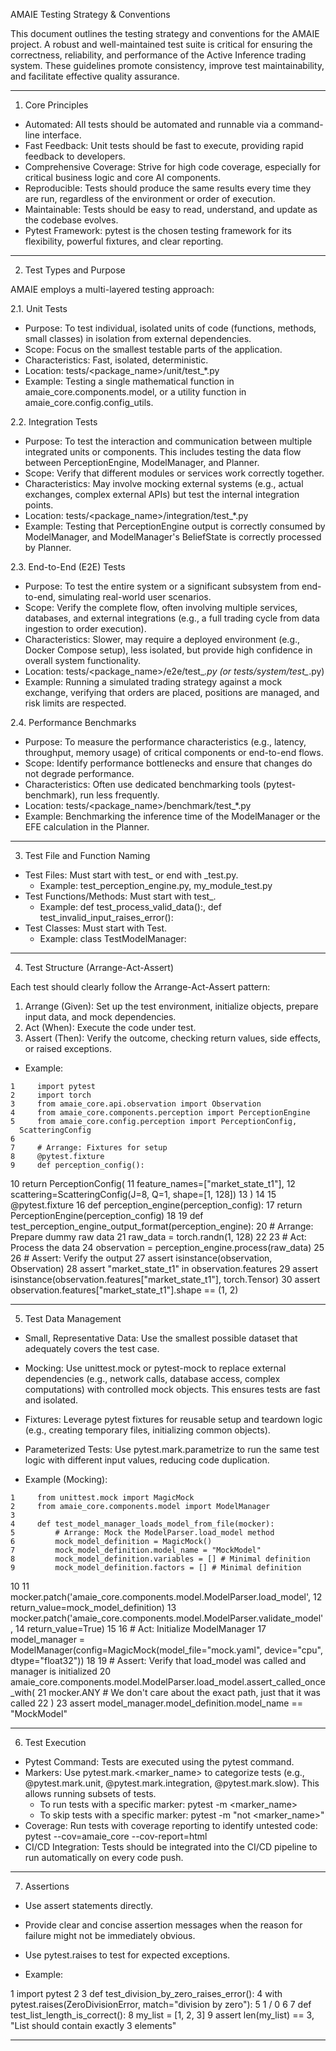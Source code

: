 AMAIE Testing Strategy & Conventions

  This document outlines the testing strategy and conventions for the AMAIE project. A
  robust and well-maintained test suite is critical for ensuring the correctness,
  reliability, and performance of the Active Inference trading system. These guidelines
  promote consistency, improve test maintainability, and facilitate effective quality
  assurance.

  ---

  1. Core Principles

   * Automated: All tests should be automated and runnable via a command-line interface.
   * Fast Feedback: Unit tests should be fast to execute, providing rapid feedback to
     developers.
   * Comprehensive Coverage: Strive for high code coverage, especially for critical business
     logic and core AI components.
   * Reproducible: Tests should produce the same results every time they are run, regardless
     of the environment or order of execution.
   * Maintainable: Tests should be easy to read, understand, and update as the codebase
     evolves.
   * Pytest Framework: pytest is the chosen testing framework for its flexibility, powerful
     fixtures, and clear reporting.

  ---

  2. Test Types and Purpose

  AMAIE employs a multi-layered testing approach:

  2.1. Unit Tests

   * Purpose: To test individual, isolated units of code (functions, methods, small
     classes) in isolation from external dependencies.
   * Scope: Focus on the smallest testable parts of the application.
   * Characteristics: Fast, isolated, deterministic.
   * Location: tests/<package_name>/unit/test_*.py
   * Example: Testing a single mathematical function in amaie_core.components.model, or a
     utility function in amaie_core.config.config_utils.

  2.2. Integration Tests

   * Purpose: To test the interaction and communication between multiple integrated units or
     components. This includes testing the data flow between PerceptionEngine, ModelManager,
     and Planner.
   * Scope: Verify that different modules or services work correctly together.
   * Characteristics: May involve mocking external systems (e.g., actual exchanges, complex
     external APIs) but test the internal integration points.
   * Location: tests/<package_name>/integration/test_*.py
   * Example: Testing that PerceptionEngine output is correctly consumed by ModelManager,
     and ModelManager's BeliefState is correctly processed by Planner.

  2.3. End-to-End (E2E) Tests

   * Purpose: To test the entire system or a significant subsystem from end-to-end,
     simulating real-world user scenarios.
   * Scope: Verify the complete flow, often involving multiple services, databases, and
     external integrations (e.g., a full trading cycle from data ingestion to order
     execution).
   * Characteristics: Slower, may require a deployed environment (e.g., Docker Compose
     setup), less isolated, but provide high confidence in overall system functionality.
   * Location: tests/<package_name>/e2e/test_*.py (or tests/system/test_*.py)
   * Example: Running a simulated trading strategy against a mock exchange, verifying that
     orders are placed, positions are managed, and risk limits are respected.

  2.4. Performance Benchmarks

   * Purpose: To measure the performance characteristics (e.g., latency, throughput, memory
     usage) of critical components or end-to-end flows.
   * Scope: Identify performance bottlenecks and ensure that changes do not degrade
     performance.
   * Characteristics: Often use dedicated benchmarking tools (pytest-benchmark), run less
     frequently.
   * Location: tests/<package_name>/benchmark/test_*.py
   * Example: Benchmarking the inference time of the ModelManager or the EFE calculation in
     the Planner.

  ---

  3. Test File and Function Naming

   * Test Files: Must start with test_ or end with _test.py.
       * Example: test_perception_engine.py, my_module_test.py
   * Test Functions/Methods: Must start with test_.
       * Example: def test_process_valid_data():, def test_invalid_input_raises_error():
   * Test Classes: Must start with Test.
       * Example: class TestModelManager:

  ---

  4. Test Structure (Arrange-Act-Assert)

  Each test should clearly follow the Arrange-Act-Assert pattern:

   1. Arrange (Given): Set up the test environment, initialize objects, prepare input data,
      and mock dependencies.
   2. Act (When): Execute the code under test.
   3. Assert (Then): Verify the outcome, checking return values, side effects, or raised
      exceptions.

   * Example:

    1     import pytest
    2     import torch
    3     from amaie_core.api.observation import Observation
    4     from amaie_core.components.perception import PerceptionEngine
    5     from amaie_core.config.perception import PerceptionConfig,
      ScatteringConfig
    6 
    7     # Arrange: Fixtures for setup
    8     @pytest.fixture
    9     def perception_config():
   10         return PerceptionConfig(
   11             feature_names=["market_state_t1"],
   12             scattering=ScatteringConfig(J=8, Q=1, shape=[1, 128])
   13         )
   14 
   15     @pytest.fixture
   16     def perception_engine(perception_config):
   17         return PerceptionEngine(perception_config)
   18 
   19     def test_perception_engine_output_format(perception_engine):
   20         # Arrange: Prepare dummy raw data
   21         raw_data = torch.randn(1, 128)
   22 
   23         # Act: Process the data
   24         observation = perception_engine.process(raw_data)
   25 
   26         # Assert: Verify the output
   27         assert isinstance(observation, Observation)
   28         assert "market_state_t1" in observation.features
   29         assert isinstance(observation.features["market_state_t1"],
      torch.Tensor)
   30         assert observation.features["market_state_t1"].shape == (1, 2)

  ---

  5. Test Data Management

   * Small, Representative Data: Use the smallest possible dataset that adequately covers
     the test case.
   * Mocking: Use unittest.mock or pytest-mock to replace external dependencies (e.g.,
     network calls, database access, complex computations) with controlled mock objects.
     This ensures tests are fast and isolated.
   * Fixtures: Leverage pytest fixtures for reusable setup and teardown logic (e.g.,
     creating temporary files, initializing common objects).
   * Parameterized Tests: Use pytest.mark.parametrize to run the same test logic with
     different input values, reducing code duplication.

   * Example (Mocking):

    1     from unittest.mock import MagicMock
    2     from amaie_core.components.model import ModelManager
    3 
    4     def test_model_manager_loads_model_from_file(mocker):
    5         # Arrange: Mock the ModelParser.load_model method
    6         mock_model_definition = MagicMock()
    7         mock_model_definition.model_name = "MockModel"
    8         mock_model_definition.variables = [] # Minimal definition
    9         mock_model_definition.factors = [] # Minimal definition
   10 
   11         mocker.patch('amaie_core.components.model.ModelParser.load_model',
   12                      return_value=mock_model_definition)
   13         mocker.patch('amaie_core.components.model.ModelParser.validate_model'
      ,
   14                      return_value=True)
   15 
   16         # Act: Initialize ModelManager
   17         model_manager = ModelManager(config=MagicMock(model_file="mock.yaml",
      device="cpu", dtype="float32"))
   18 
   19         # Assert: Verify that load_model was called and manager is 
      initialized
   20 
      amaie_core.components.model.ModelParser.load_model.assert_called_once_with(
   21             mocker.ANY # We don't care about the exact path, just that it was
      called
   22         )
   23         assert model_manager.model_definition.model_name == "MockModel"

  ---

  6. Test Execution

   * Pytest Command: Tests are executed using the pytest command.
   * Markers: Use pytest.mark.<marker_name> to categorize tests (e.g., @pytest.mark.unit,
     @pytest.mark.integration, @pytest.mark.slow). This allows running subsets of tests.
       * To run tests with a specific marker: pytest -m <marker_name>
       * To skip tests with a specific marker: pytest -m "not <marker_name>"
   * Coverage: Run tests with coverage reporting to identify untested code: pytest 
     --cov=amaie_core --cov-report=html
   * CI/CD Integration: Tests should be integrated into the CI/CD pipeline to run
     automatically on every code push.

  ---

  7. Assertions

   * Use assert statements directly.
   * Provide clear and concise assertion messages when the reason for failure might not be
     immediately obvious.
   * Use pytest.raises to test for expected exceptions.

   * Example:

   1     import pytest
   2 
   3     def test_division_by_zero_raises_error():
   4         with pytest.raises(ZeroDivisionError, match="division by zero"):
   5             1 / 0
   6 
   7     def test_list_length_is_correct():
   8         my_list = [1, 2, 3]
   9         assert len(my_list) == 3, "List should contain exactly 3 elements"

  ---

